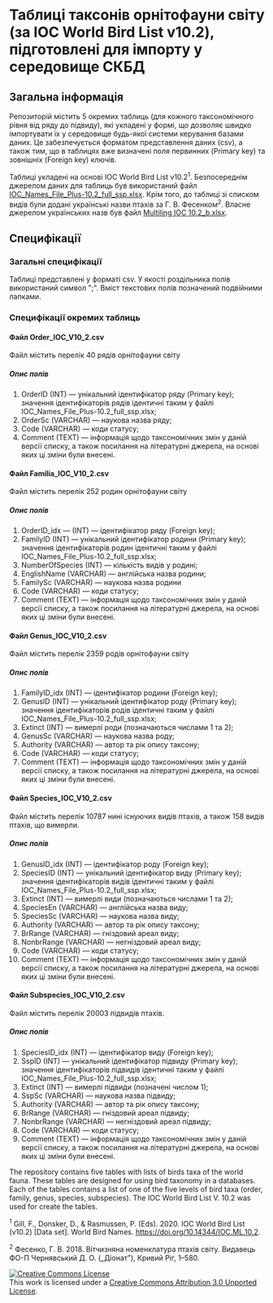 # Таблиці таксонів орнітофауни світу (за IOC World Bird List v10.2), підготовлені для імпорту у середовище СКБД

## Загальна інформація

Репозиторій містить 5 окремих таблиць (для кожного таксономічного рівня від ряду до підвиду), які укладені у формі, що дозволяє швидко імпортувати їх у середовище будь-якої системи керування базами даних. Це забезпечується форматом представлення даних (csv), а також тим, що в таблицях вже визначені поля первинних (Primary key) та зовнішніх (Foreign key) ключів.

Таблиці укладені на основі IOC World Bird List v10.2<sup>1</sup>. Безпосереднім джерелом даних для таблиць був використаний файл [IOC_Names_File_Plus-10.2_full_ssp.xlsx](http://www.worldbirdnames.org/IOC_Names_File_Plus-10.2_full_ssp.xlsx "IOC_Names_File_Plus-10.2_full_ssp.xlsx"). Крім того, до таблиці зі списком видів були додані українські назви птахів за Г. В. Фесенком<sup>2</sup>. Власне джерелом українських назв був файл [Multiling IOC 10.2_b.xlsx](http://worldbirdnames.org/Multiling%20IOC%2010.2_b.xlsx "Multiling IOC 10.2_b.xlsx").

## Специфікації

### Загальні специфікації

 Таблиці представлені у форматі csv. У якості роздільника полів використаний символ ";". Вміст текстових полів позначений подвійними лапками.

### Специфікації окремих таблиць

#### Файл Order_IOC_V10_2.csv

Файл містить перелік 40 рядів орнітофауни світу

##### Опис полів

1. OrderID (INT) — унікальний ідентифікатор ряду (Primary key); значення ідентифікаторів рядів ідентичні таким у файлі IOC_Names_File_Plus-10.2_full_ssp.xlsx;
2. OrderSc (VARCHAR) — наукова назва ряду;
3. Code (VARCHAR) — коди статусу;
4. Comment (TEXT) — інформація щодо таксономічних змін у даній версії списку, а також посилання на літературні джерела, на основі яких ці зміни були внесені.

#### Файл Familia_IOC_V10_2.csv

Файл містить перелік 252 родин орнітофауни світу

##### Опис полів

1. OrderID_idx — (INT) — ідентифікатор ряду (Foreign key);
2. FamilyID (INT) — унікальний ідентифікатор родини (Primary key); значення ідентифікаторів родин ідентичні таким у файлі IOC_Names_File_Plus-10.2_full_ssp.xlsx;
3. NumberOfSpecies (INT) — кількість видів у родині;
4. EnglishName (VARCHAR) — англійська назва родини;
5. FamilySc (VARCHAR) — наукова назва родини
6. Code (VARCHAR) — коди статусу;
7. Comment (TEXT) — інформація щодо таксономічних змін у даній версії списку, а також посилання на літературні джерела, на основі яких ці зміни були внесені.


#### Файл Genus_IOC_V10_2.csv

Файл містить перелік 2359 родів орнітофауни світу

##### Опис полів

1. FamilyID_idx (INT) — ідентифікатор родини (Foreign key);
2. GenusID (INT) — унікальний ідентифікатор роду (Primary key); значення ідентифікаторів родів ідентичні таким у файлі IOC_Names_File_Plus-10.2_full_ssp.xlsx;
3. Extinct (INT) — вимерлі роди (позначаються числами 1 та 2);
4. GenusSc (VARCHAR) — наукова назва роду;
5. Authority (VARCHAR) — автор та рік опису таксону;
6. Code (VARCHAR) — коди статусу;
7. Comment (TEXT) — інформація щодо таксономічних змін у даній версії списку, а також посилання на літературні джерела, на основі яких ці зміни були внесені.

#### Файл Species_IOC_V10_2.csv

Файл містить перелік 10787 нині існуючих видів птахів, а також 158 видів птахів, що вимерли.

##### Опис полів

1. GenusID_idx (INT) — ідентифікатор роду (Foreign key);
2. SpeciesID (INT) — унікальний ідентифікатор виду (Primary key); значення ідентифікаторів видів ідентичні таким у файлі IOC_Names_File_Plus-10.2_full_ssp.xlsx;
3. Extinct (INT) — вимерлі види (позначаються числами 1 та 2);
4. SpeciesEn (VARCHAR) — англійська назва виду;
5. SpeciesSc (VARCHAR) — наукова назва виду;
6. Authority  (VARCHAR) — автор та рік опису таксону;
7. BrRange (VARCHAR) — гніздовий ареал виду;
8. NonbrRange (VARCHAR) — негніздовий ареал виду;
9. Code (VARCHAR) — коди статусу;
10. Comment (TEXT) — інформація щодо таксономічних змін у даній версії списку, а також посилання на літературні джерела, на основі яких ці зміни були внесені.


#### Файл Subspecies_IOC_V10_2.csv

Файл містить перелік 20003 підвидів птахів.

##### Опис полів

1. SpeciesID_idx (INT) — ідентифікатор виду (Foreign key);
2. SspID (INT) — унікальний ідентифікатор підвиду (Primary key); значення ідентифікаторів підвидів ідентичні таким у файлі IOC_Names_File_Plus-10.2_full_ssp.xlsx;
3. Extinct (INT) — вимерлі підвиди (позначені числом 1);
4. SspSc (VARCHAR) — наукова назва підвиду;
5. Authority (VARCHAR) — автор та рік опису таксону;
6. BrRange (VARCHAR) — гніздовий ареал підвиду;
7. NonbrRange (VARCHAR) — негніздовий ареал підвиду;
9. Code (VARCHAR) — коди статусу;
10. Comment (TEXT) — інформація щодо таксономічних змін у даній версії списку, а також посилання на літературні джерела, на основі яких ці зміни були внесені.

The repository contains five tables with lists of birds taxa of the world fauna. These tables are designed for using bird taxonomy in a databases. Each of the tables contains a list of one of the five levels of bird taxa (order, family, genus, species, subspecies). The IOC World Bird List V. 10.2 was used for create the tables.

<sup>1</sup> Gill, F., Donsker, D., & Rasmussen, P. (Eds). 2020. IOC World Bird List (v10.2) [Data set]. World Bird Names. https://doi.org/10.14344/IOC.ML.10.2.

<sup>2</sup> Фесенко, Г. В. 2018. Вітчизняна номенклатура птахів світу. Видавець ФО-П Чернявський Д. О. („Діонат”), Кривий Ріг, 1–580.

<a rel="license" href="http://creativecommons.org/licenses/by/3.0/"><img alt="Creative Commons License" style="border-width:0" src="https://i.creativecommons.org/l/by/3.0/88x31.png" /></a><br />This work is licensed under a <a rel="license" href="http://creativecommons.org/licenses/by/3.0/">Creative Commons Attribution 3.0 Unported License</a>.
